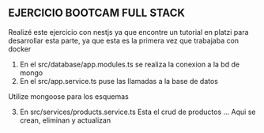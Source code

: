 ## EJERCICIO BOOTCAM FULL STACK

Realizé este ejercicio con nestjs ya que encontre un tutorial en platzi para desarrollar esta parte, ya que esta es la primera vez que trabajaba con docker

1. En el src/database/app.modules.ts se realiza la conexion a la bd de mongo
2. En el src/app.service.ts puse las llamadas a la base de datos

Utilize mongoose para los esquemas

3. En src/services/products.service.ts Esta el crud de productos ... Aqui se crean, eliminan y actualizan
